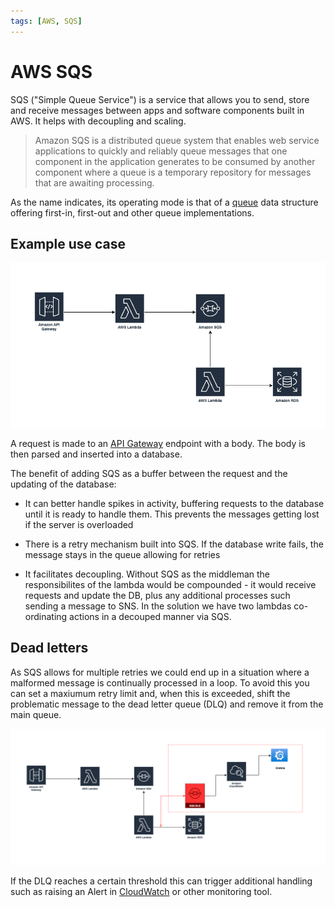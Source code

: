 ```yaml
---
tags: [AWS, SQS]
---
```


# AWS SQS

SQS ("Simple Queue Service") is a service that allows you to send, store and
receive messages between apps and software components built in AWS. It helps
with decoupling and scaling.

> Amazon SQS is a distributed queue system that enables web service applications
> to quickly and reliably queue messages that one component in the application
> generates to be consumed by another component where a queue is a temporary
> repository for messages that are awaiting processing.

As the name indicates, its operating mode is that of a [queue](Queue.md) data
structure offering first-in, first-out and other queue implementations.

## Example use case

![SQS example diagram](static/SQS-example.png)

A request is made to an [API Gateway](API_Gateway.md) endpoint with a body. The
body is then parsed and inserted into a database.

The benefit of adding SQS as a buffer between the request and the updating of
the database:

- It can better handle spikes in activity, buffering requests to the database
  until it is ready to handle them. This prevents the messages getting lost if
  the server is overloaded

- There is a retry mechanism built into SQS. If the database write fails, the
  message stays in the queue allowing for retries

- It facilitates decoupling. Without SQS as the middleman the responsibilites of
  the lambda would be compounded - it would receive requests and update the DB,
  plus any additional processes such sending a message to SNS. In the solution
  we have two lambdas co-ordinating actions in a decouped manner via SQS.

## Dead letters

As SQS allows for multiple retries we could end up in a situation where a
malformed message is continually processed in a loop. To avoid this you can set
a maxiumum retry limit and, when this is exceeded, shift the problematic message
to the dead letter queue (DLQ) and remove it from the main queue.

![SQS deadletter example](static/SQS-deadletter.png)

If the DLQ reaches a certain threshold this can trigger additional handling such
as raising an Alert in [CloudWatch](./AWS_CloudWatch.md) or other monitoring
tool.
